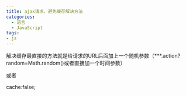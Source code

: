 ```yaml
---
title: ajax请求，避免缓存解决方法
categories:
  - 语言
  - JavaScript
tags:
- js
---
```


解决缓存最直接的方法就是给请求的URL后面加上一个随机参数（***.action?random=Math.random()或者直接加一个时间参数）

或者

cache:false;
